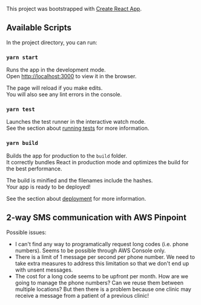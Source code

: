 This project was bootstrapped with [Create React App](https://github.com/facebook/create-react-app).

## Available Scripts

In the project directory, you can run:

### `yarn start`

Runs the app in the development mode.<br />
Open [http://localhost:3000](http://localhost:3000) to view it in the browser.

The page will reload if you make edits.<br />
You will also see any lint errors in the console.

### `yarn test`

Launches the test runner in the interactive watch mode.<br />
See the section about [running tests](https://facebook.github.io/create-react-app/docs/running-tests) for more information.

### `yarn build`

Builds the app for production to the `build` folder.<br />
It correctly bundles React in production mode and optimizes the build for the best performance.

The build is minified and the filenames include the hashes.<br />
Your app is ready to be deployed!

See the section about [deployment](https://facebook.github.io/create-react-app/docs/deployment) for more information.

## 2-way SMS communication with AWS Pinpoint

Possible issues:
- I can't find any way to programatically request long codes (i.e. phone numbers). Seems to be possible through AWS Console only.
- There is a limit of 1 message per second per phone number. We need to take extra measures to address this limitation so that we don't end up with unsent messages.
- The cost for a long code seems to be upfront per month. How are we going to manage the phone numbers? Can we reuse them between multiple locations? But then there is a problem because one clinic may receive a message from a patient of a previous clinic!

